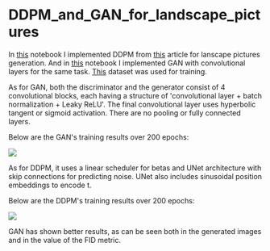 # DDPM_and_GAN_for_landscape_pictures

In [this](https://github.com/m4andreyushkova/DDPM_and_GAN_for_landscape_pictures/blob/main/DDPM_landscapes.ipynb) notebook I implemented DDPM from [this](https://arxiv.org/abs/2006.11239) article for lanscape pictures generation. And in [this](https://github.com/m4andreyushkova/DDPM_and_GAN_for_landscape_pictures/blob/main/Landscape_gan.ipynb) notebook I implemented GAN with convolutional layers for the same task. [This](https://www.kaggle.com/datasets/arnaud58/landscape-pictures) dataset was used for training.

As for GAN, both the discriminator and the generator consist of 4 convolutional blocks, each having a structure of 'convolutional layer + batch normalization + Leaky ReLU'. The final convolutional layer uses hyperbolic tangent or sigmoid activation. There are no pooling or fully connected layers. 

Below are the GAN's training results over 200 epochs:

![](https://github.com/m4andreyushkova/DDPM_and_GAN_for_landscape_pictures/assets/126197652/bd91872d-1d8b-4cc9-b01d-f13fc01f29c4)

As for DDPM, it uses a linear scheduler for betas and UNet architecture with skip connections for predicting noise. UNet also includes sinusoidal position embeddings to encode t.

Below are the DDPM's training results over 200 epochs:

![](https://github.com/m4andreyushkova/DDPM_and_GAN_for_landscape_pictures/assets/126197652/de7f2dc8-8937-46b6-85f3-f410ab7cb0d9)

GAN has shown better results, as can be seen both in the generated images and in the value of the FID metric.
